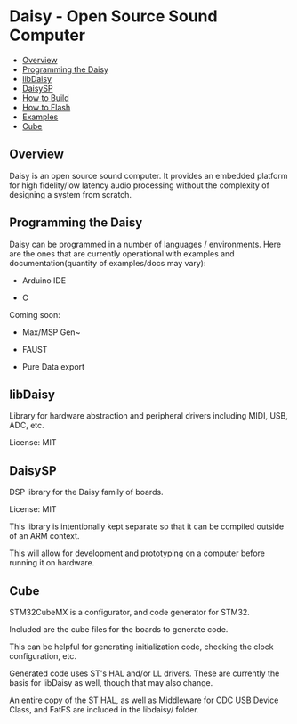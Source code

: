

# Daisy - Open Source Sound Computer
- [Overview](#overview)
- [Programming the Daisy](#programming-the-daisy)
- [libDaisy](#libdaisy)
- [DaisySP](#daisysp)
- [How to Build](https://github.com/andrewikenberry/ES_libdaisy/wiki/How-To-Build)
- [How to Flash](https://github.com/andrewikenberry/ES_libdaisy/wiki/How-To-Flash)
- [Examples](https://github.com/andrewikenberry/ES_libdaisy/tree/master/examples)
- [Cube](#cube)

## Overview

Daisy is an open source sound computer. It provides an embedded platform for high fidelity/low latency audio processing without the complexity of designing a system from scratch. 

## Programming the Daisy
Daisy can be programmed in a number of languages / environments. Here are the ones that are currently operational with examples and documentation(quantity of examples/docs may vary):

- Arduino IDE

- C

Coming soon:

- Max/MSP Gen~

- FAUST

- Pure Data export

## libDaisy

Library for hardware abstraction and peripheral drivers including MIDI, USB, ADC, etc. 

License: MIT


## DaisySP

DSP library for the Daisy family of boards.

License: MIT

This library is intentionally kept separate so that it can be compiled outside of an ARM context. 

This will allow for development and prototyping on a computer before running it on hardware.

## Cube

STM32CubeMX is a configurator, and code generator for STM32.

Included are the cube files for the boards to generate code.

This can be helpful for generating initialization code, checking the clock configuration, etc. 

Generated code uses ST's HAL and/or LL drivers. These are currently the basis for libDaisy as well, though that may also change.

An entire copy of the ST HAL, as well as Middleware for CDC USB Device Class, and FatFS are included in the libdaisy/ folder.
